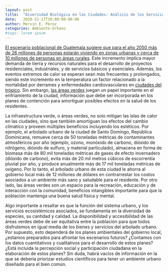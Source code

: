 ```yaml
---
layout: post
title:  "Diversidad Biológica en las Ciudades: Análisis de los Servicios Generados por el Arbolado Urbano"
date:   2020-22-17T10:00:00-00:00
author: Mervin E. Pérez
categories: Ambiente-Urbano
#tags: lorem ipsum
---
```


[El escenario poblacional de Guatemala sugiere que para el año 2050 más de 26 millones de personas estarán viviendo en zonas urbanas y cerca de 10 millones de personas en áreas rurales](https://ourworldindata.org/grapher/urban-and-rural-population-2050?country=GTM). Este incremento implica mayor demanda de tierra y recursos naturales para el desarrollo de proyectos residenciales, industriales, y de servicios básicos y esenciales. Además, los eventos extremos de calor se esperan sean más frecuentes y prolongados, siendo este incremento en la temperatura un factor relacionado a la mortalidad por derrames y enfermedades cardiovasculares en [ciudades del trópico](https://www.researchgate.net/publication/311704322_Climate_change_heat_and_mortality_in_the_tropical_urban_area_of_San_Juan_Puerto_Rico). Sin embargo, [las áreas verdes](https://www.researchgate.net/publication/313810665_A_heat_vulnerability_index_to_improve_urban_public_health_management_in_San_Juan_Puerto_Rico) juegan un papel importante en el enfriamiento de la ciudad, información que debe ser incorporada en los planes de contención para amortiguar posibles efectos en la salud de los residentes. 

La infraestructura verde, o áreas verdes, no solo mitigan las islas de calor en las ciudades, sino que también amortiguan los efectos del cambio climático y proveen múltiples beneficios incluyendo los estéticos. Por ejemplo, el arbolado urbano de la ciudad de Santo Domingo, República Dominicana, remueve cerca de 50 toneladas métricas de contaminantes atmosféricos por año (ejemplo, ozono, monóxido de carbono, dióxido de nitrógeno, dióxido de sulfuro, y material particulado), almacena en forma de biomasa más de 80 mil toneladas métricas de gases de efecto invernadero (dióxido de carbono), evita más de 20 mil metros cúbicos de escorrentía pluvial por año, y produce anualmente más de 17 mil toneladas métricas de oxígeno. Por lo tanto, el arbolado urbano de esta ciudad le ahorra al gobierno local más de 12 millones de dólares en contrarrestar los costos asociados a un ambiente más sano y saludable para el residente. Por otro lado, las áreas verdes son un espacio para la recreación, educación y de interacción con la comunidad, beneficios intangibles importante para que la población mantenga una buena salud física y mental.

Algo importante a resaltar es que la función del sistema urbano, y los servicios ecosistémicos asociados, se fundamenta en la diversidad de especies, su cantidad y calidad. La disponibilidad y accesibilidad de las áreas verdes debe de ser equitativa entre la población para que todos disfrutemos en igual media de los bienes y servicios del arbolado urbano. Por supuesto, esto dependerá de los planes ambientales del gobierno local, ¿estamos preparados para afrontar los escenarios futuros? ¿Contamos con los datos cuantitativos y cualitativos para el desarrollo de estos planes? ¿Está incluida la percepción social y participación ciudadana en la elaboración de estos planes? Sin duda, habrá vacíos de información en la que se debería priorizar estudios científicos para tener un ambiente urbano diseñado para el bien común.

